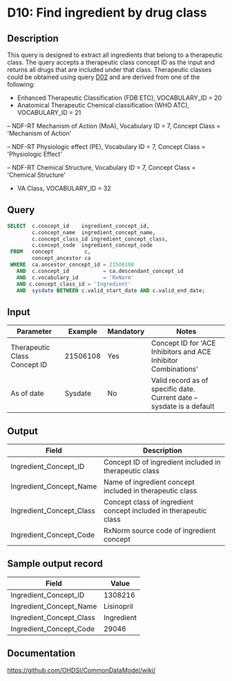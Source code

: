 # D10: Find ingredient by drug class

## Description
This query is designed to extract all ingredients that belong to a therapeutic class. The query accepts a therapeutic class concept ID as the input and returns all drugs that are included under that class.
Therapeutic classes could be obtained using query  [D02](http://vocabqueries.omop.org/drug-queries/d2) and are derived from one of the following:

- Enhanced Therapeutic Classification (FDB ETC), VOCABULARY_ID = 20
- Anatomical Therapeutic Chemical classification (WHO ATC), VOCABULARY_ID = 21

– NDF-RT Mechanism of Action (MoA), Vocabulary ID = 7, Concept Class = 'Mechanism of Action'

– NDF-RT Physiologic effect (PE), Vocabulary ID = 7, Concept Class = 'Physiologic Effect'

– NDF-RT Chemical Structure, Vocabulary ID = 7, Concept Class = 'Chemical Structure'

-  VA Class, VOCABULARY_ID = 32

## Query
```sql
SELECT  c.concept_id    ingredient_concept_id,
        c.concept_name  ingredient_concept_name,
        c.concept_class_id ingredient_concept_class,
        c.concept_code  ingredient_concept_code
 FROM   concept          c,
        concept_ancestor ca
 WHERE  ca.ancestor_concept_id = 21506108
   AND  c.concept_id           = ca.descendant_concept_id
   AND  c.vocabulary_id        = 'RxNorm'
   AND c.concept_class_id = 'Ingredient'
   AND  sysdate BETWEEN c.valid_start_date AND c.valid_end_date;
```

## Input

|  Parameter |  Example |  Mandatory |  Notes |
| --- | --- | --- | --- |
|  Therapeutic Class Concept ID |  21506108 |  Yes | Concept ID for 'ACE Inhibitors and ACE Inhibitor Combinations' |
|  As of date |  Sysdate |  No | Valid record as of specific date. Current date – sysdate is a default |



## Output

|  Field |  Description |
| --- | --- |
|  Ingredient_Concept_ID |  Concept ID of ingredient included in therapeutic class |
|  Ingredient_Concept_Name |  Name of ingredient concept included in therapeutic class |
|  Ingredient_Concept_Class |  Concept class of ingredient concept included in therapeutic class |
|  Ingredient_Concept_Code |  RxNorm source code of ingredient concept |

## Sample output record

|  Field |  Value |
| --- | --- |
|  Ingredient_Concept_ID |  1308216 |
|  Ingredient_Concept_Name |  Lisinopril |
|  Ingredient_Concept_Class |  Ingredient |
|  Ingredient_Concept_Code |  29046 |



## Documentation
https://github.com/OHDSI/CommonDataModel/wiki/
